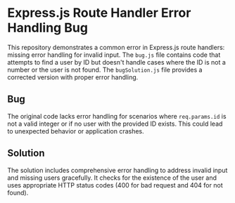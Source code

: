 # Express.js Route Handler Error Handling Bug

This repository demonstrates a common error in Express.js route handlers: missing error handling for invalid input.  The `bug.js` file contains code that attempts to find a user by ID but doesn't handle cases where the ID is not a number or the user is not found.  The `bugSolution.js` file provides a corrected version with proper error handling.

## Bug

The original code lacks error handling for scenarios where `req.params.id` is not a valid integer or if no user with the provided ID exists. This could lead to unexpected behavior or application crashes.

## Solution

The solution includes comprehensive error handling to address invalid input and missing users gracefully.  It checks for the existence of the user and uses appropriate HTTP status codes (400 for bad request and 404 for not found).